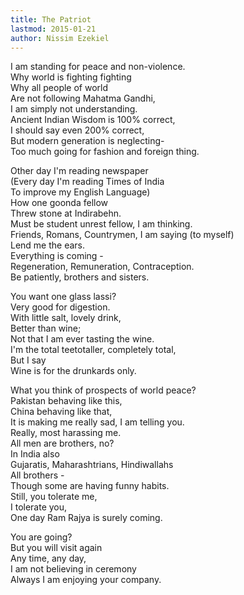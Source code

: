 ```yaml
---
title: The Patriot
lastmod: 2015-01-21
author: Nissim Ezekiel
---
```

I am standing for peace and non-violence.  
Why world is fighting fighting  
Why all people of world  
Are not following Mahatma Gandhi,  
I am simply not understanding.  
Ancient Indian Wisdom is 100% correct,  
I should say even 200% correct,  
But modern generation is neglecting-  
Too much going for fashion and foreign thing.  

Other day I'm reading newspaper  
(Every day I'm reading Times of India  
To improve my English Language)  
How one goonda fellow  
Threw stone at Indirabehn.  
Must be student unrest fellow, I am thinking.  
Friends, Romans, Countrymen, I am saying (to myself)  
Lend me the ears.  
Everything is coming -  
Regeneration, Remuneration, Contraception.  
Be patiently, brothers and sisters.  

You want one glass lassi?  
Very good for digestion.  
With little salt, lovely drink,  
Better than wine;  
Not that I am ever tasting the wine.  
I'm the total teetotaller, completely total,  
But I say  
Wine is for the drunkards only.  

What you think of prospects of world peace?  
Pakistan behaving like this,  
China behaving like that,  
It is making me really sad, I am telling you.  
Really, most harassing me.  
All men are brothers, no?  
In India also  
Gujaratis, Maharashtrians, Hindiwallahs  
All brothers -  
Though some are having funny habits.  
Still, you tolerate me,  
I tolerate you,  
One day Ram Rajya is surely coming.  

You are going?  
But you will visit again  
Any time, any day,  
I am not believing in ceremony  
Always I am enjoying your company.

